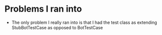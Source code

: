 # Problems I ran into
* The only problem I really ran into is that I had the test class as extending StubBotTestCase as opposed to BotTestCase